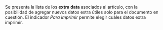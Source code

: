 Se presenta la lista de los **extra data** asociados al artículo, con la posibilidad de agregar nuevos datos extra útiles solo para el documento en cuestión. El indicador *Para imprimir* permite elegir cuáles datos extra imprimir.